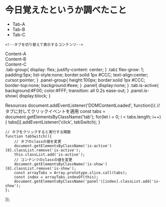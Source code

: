 # 今日覚えたというか調べたこと
<html>
<div class="tab-panel">
    <!--タブ-->
    <ul class="tab-group">
        <li class="tab tab-A is-active">Tab-A</li>
        <li class="tab tab-B">Tab-B</li>
        <li class="tab tab-C">Tab-C</li>
    </ul>
    
    <!--タブを切り替えて表示するコンテンツ-->
  <div class="panel-group">
        <div class="panel tab-A is-show">Content-A</div>
        <div class="panel tab-B">Content-B</div>
        <div class="panel tab-C">Content-C</div>
    </div>
</div>

<css>
.tab-group{
    display: flex;
    justify-content: center;
}
.tab{
    flex-grow: 1;
    padding:5px;
    list-style:none;
    border:solid 1px #CCC;
    text-align:center;
    cursor:pointer;
}
.panel-group{
    height:100px;
    border:solid 1px #CCC;
    border-top:none;
    background:#eee;
}
.panel{
    display:none;
}
.tab.is-active{
    background:#F00;
    color:#FFF;
    transition: all 0.2s ease-out;
}
.panel.is-show{
    display:block;
}


Resources
<javascript>
document.addEventListener('DOMContentLoaded', function(){
    // タブに対してクリックイベントを適用
    const tabs = document.getElementsByClassName('tab');
    for(let i = 0; i < tabs.length; i++) {
        tabs[i].addEventListener('click', tabSwitch);
    }

    // タブをクリックすると実行する関数
    function tabSwitch(){
        // タブのclassの値を変更
        document.getElementsByClassName('is-active')[0].classList.remove('is-active');
        this.classList.add('is-active');
        // コンテンツのclassの値を変更
        document.getElementsByClassName('is-show')[0].classList.remove('is-show');
        const arrayTabs = Array.prototype.slice.call(tabs);
        const index = arrayTabs.indexOf(this);
        document.getElementsByClassName('panel')[index].classList.add('is-show');
    };
});
